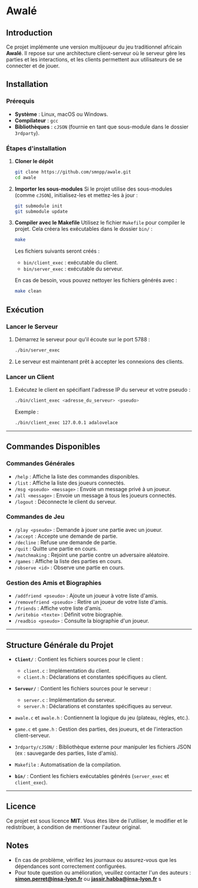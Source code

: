 # Awalé

## Introduction

Ce projet implémente une version multijoueur du jeu traditionnel africain
**Awalé**. Il repose sur une architecture client-serveur où le serveur gère les
parties et les interactions, et les clients permettent aux utilisateurs de se
connecter et de jouer.

## Installation

### Prérequis

-   **Système** : Linux, macOS ou Windows.
-   **Compilateur** : `gcc`
-   **Bibliothèques** : `cJSON` (fournie en tant que sous-module dans le dossier
    `3rdparty`).

### Étapes d'installation

1. **Cloner le dépôt**

    ```bash
    git clone https://github.com/smnpp/awale.git
    cd awale
    ```

2. **Importer les sous-modules** Si le projet utilise des sous-modules (comme
   `cJSON`), initialisez-les et mettez-les à jour :

    ```bash
    git submodule init
    git submodule update
    ```

3. **Compiler avec le Makefile** Utilisez le fichier `Makefile` pour compiler le
   projet. Cela créera les exécutables dans le dossier `bin/` :

    ```bash
    make
    ```

    Les fichiers suivants seront créés :

    - `bin/client_exec` : exécutable du client.
    - `bin/server_exec` : exécutable du serveur.

    En cas de besoin, vous pouvez nettoyer les fichiers générés avec :

    ```bash
    make clean
    ```

## Exécution

### Lancer le Serveur

1. Démarrez le serveur pour qu'il écoute sur le port 5788 :

    ```bash
    ./bin/server_exec
    ```

2. Le serveur est maintenant prêt à accepter les connexions des clients.

### Lancer un Client

1. Exécutez le client en spécifiant l'adresse IP du serveur et votre pseudo :

    ```bash
    ./bin/client_exec <adresse_du_serveur> <pseudo>
    ```

    Exemple :

    ```bash
    ./bin/client_exec 127.0.0.1 adalovelace
    ```

---

## Commandes Disponibles

### Commandes Générales

-   `/help` : Affiche la liste des commandes disponibles.
-   `/list` : Affiche la liste des joueurs connectés.
-   `/msg <pseudo> <message>` : Envoie un message privé à un joueur.
-   `/all <message>` : Envoie un message à tous les joueurs connectés.
-   `/logout` : Déconnecte le client du serveur.

### Commandes de Jeu

-   `/play <pseudo>` : Demande à jouer une partie avec un joueur.
-   `/accept` : Accepte une demande de partie.
-   `/decline` : Refuse une demande de partie.
-   `/quit` : Quitte une partie en cours.
-   `/matchmaking` : Rejoint une partie contre un adversaire aléatoire.
-   `/games` : Affiche la liste des parties en cours.
-   `/observe <id>` : Observe une partie en cours.

### Gestion des Amis et Biographies

-   `/addfriend <pseudo>` : Ajoute un joueur à votre liste d'amis.
-   `/removefriend <pseudo>` : Retire un joueur de votre liste d'amis.
-   `/friends` : Affiche votre liste d'amis.
-   `/writebio <texte>` : Définit votre biographie.
-   `/readbio <pseudo>` : Consulte la biographie d'un joueur.

---

## Structure Générale du Projet

-   **`Client/`** : Contient les fichiers sources pour le client :

    -   `client.c` : Implémentation du client.
    -   `client.h` : Déclarations et constantes spécifiques au client.

-   **`Serveur/`** : Contient les fichiers sources pour le serveur :

    -   `server.c` : Implémentation du serveur.
    -   `server.h` : Déclarations et constantes spécifiques au serveur.

-   `awale.c` et `awale.h` : Contiennent la logique du jeu (plateau, règles,
    etc.).
-   `game.c` et `game.h` : Gestion des parties, des joueurs, et de l'interaction
    client-serveur.
-   `3rdparty/cJSON/` : Bibliothèque externe pour manipuler les fichiers JSON
    (ex : sauvegarde des parties, liste d'amis).
-   `Makefile` : Automatisation de la compilation.
-   **`bin/`** : Contient les fichiers exécutables générés (`server_exec` et
    `client_exec`).

---

## Licence

Ce projet est sous licence **MIT**. Vous êtes libre de l'utiliser, le modifier
et le redistribuer, à condition de mentionner l'auteur original.

## Notes

-   En cas de problème, vérifiez les journaux ou assurez-vous que les
    dépendances sont correctement configurées.
-   Pour toute question ou amélioration, veuillez contacter l'un des auteurs :
    **simon.perret@insa-lyon.fr** ou **jassir.habba@insa-lyon.fr** s

